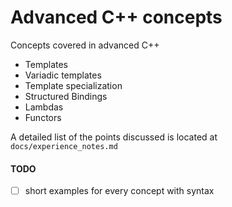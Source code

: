 # Advanced C++ concepts

Concepts covered in advanced C++  
* Templates  
* Variadic templates  
* Template specialization  
* Structured Bindings  
* Lambdas  
* Functors  

  
A detailed list of the points discussed is located at `docs/experience_notes.md`  

#### TODO
- [ ] short examples for every concept with syntax  
